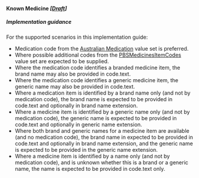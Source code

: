 #### Known Medicine *[[Draft](http://hl7.org/fhir/stu3/valueset-publication-status.html)]*

#####  Implementation guidance 
For the supported scenarios in this implementation guide:
* Medication code from the [Australian Medication](https://healthterminologies.gov.au/fhir/ValueSet/australian-medication-1) value set is preferred.
* Where possible additional codes from the [PBSMedicinesItemCodes](http://build.fhir.org/ig/hl7au/au-fhir-base/ValueSet-pbs-item.html) value set are expected to be supplied.
* Where the medication code identifies a branded medicine item, the brand name may also be provided in code.text. 
* Where the medication code identifies a generic medicine item, the generic name may also be provided in code.text.
* Where a medication item is identified by a brand name only (and not by medication code), the brand name is expected to be provided in code.text and optionally in brand name extension. 
* Where a medicine item is identified by a generic name only (and not by medication code), the generic name is expected to be provided in code.text and optionally in generic name extension.
* Where both brand and generic names for a medicine item are available (and no medication code), the brand name in expected to be provided in code.text and optionally in brand name extension, and the generic name is expected to be provided in the generic name extension.
* Where a medicine item is identified by a name only (and not by medication code), and is unknown whether this is a brand or a generic name, the name is expected to be provided in code.text only.

